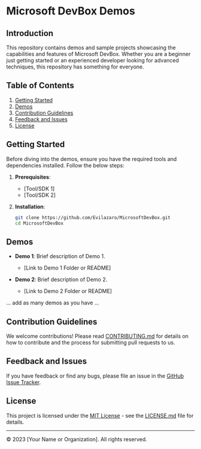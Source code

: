 # Microsoft DevBox Demos

## Introduction
This repository contains demos and sample projects showcasing the capabilities and features of Microsoft DevBox. Whether you are a beginner just getting started or an experienced developer looking for advanced techniques, this repository has something for everyone.

## Table of Contents

1. [Getting Started](#getting-started)
2. [Demos](#demos)
3. [Contribution Guidelines](#contribution-guidelines)
4. [Feedback and Issues](#feedback-and-issues)
5. [License](#license)

## Getting Started

Before diving into the demos, ensure you have the required tools and dependencies installed. Follow the below steps:

1. **Prerequisites**:
    - [Tool/SDK 1]
    - [Tool/SDK 2]

2. **Installation**:
    ```bash
    git clone https://github.com/Evilazaro/MicrosoftDevBox.git
    cd MicrosoftDevBox
    ```

## Demos

- **Demo 1**: Brief description of Demo 1.
    - [Link to Demo 1 Folder or README]

- **Demo 2**: Brief description of Demo 2.
    - [Link to Demo 2 Folder or README]

... add as many demos as you have ...

## Contribution Guidelines

We welcome contributions! Please read [CONTRIBUTING.md](./CONTRIBUTING.MD) for details on how to contribute and the process for submitting pull requests to us.

## Feedback and Issues

If you have feedback or find any bugs, please file an issue in the [GitHub Issue Tracker](https://github.com/Evilazaro/MicrosoftDevBox/issues).

## License

This project is licensed under the [MIT License](LICENSE.md) - see the [LICENSE.md](LICENSE.md) file for details.

---

© 2023 [Your Name or Organization]. All rights reserved.
